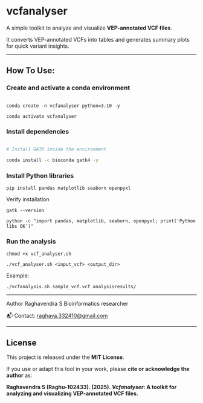 # vcfanalyser



A simple toolkit to analyze and visualize **VEP-annotated VCF files**.  

It converts VEP-annotated VCFs into tables and generates summary plots for quick variant insights.



---



##  How To Use:



### Create and activate a conda environment

```

conda create -n vcfanalyser python=3.10 -y

conda activate vcfanalyser

```

### Install dependencies

``` bash

# Install GATK inside the environment

conda install -c bioconda gatk4 -y
```

### Install Python libraries
```
pip install pandas matplotlib seaborn openpyxl
```

Verify installation

```
gatk --version

python -c "import pandas, matplotlib, seaborn, openpyxl; print('Python libs OK')"
```

###  Run the analysis

```
chmod +x vcf_analyser.sh

./vcf_analyser.sh <input_vcf> <output_dir>
```

Example:

```
./vcfanalysis.sh sample_vcf.vcf analysisresults/
```

---
Author
Raghavendra S
Bioinformatics researcher

📬 Contact: raghava.332410@gmail.com

---

##  License
This project is released under the **MIT License**.  

If you use or adapt this tool in your work, please **cite or acknowledge the author** as:  

**Raghavendra S (Raghu-102433). (2025). *Vcfanalyser*: A toolkit for analyzing and visualizing VEP-annotated VCF files.**





